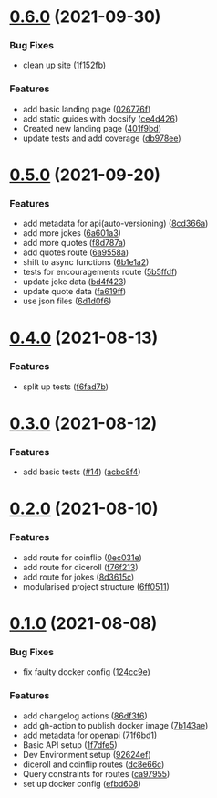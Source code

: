 # [0.6.0](https://github.com/Heptagram-Bot/api/compare/v0.5.0...v0.6.0) (2021-09-30)


### Bug Fixes

* clean up site ([1f152fb](https://github.com/Heptagram-Bot/api/commit/1f152fbf788acd6495f770a279474b2f9b5e31fe))


### Features

* add basic landing page ([026776f](https://github.com/Heptagram-Bot/api/commit/026776f1db56a5492a992ae6dbd191f01ffe33c4))
* add static guides with docsify ([ce4d426](https://github.com/Heptagram-Bot/api/commit/ce4d426977bb0d8dbafae7bea9ef4840b92e8d6c))
* Created new landing page ([401f9bd](https://github.com/Heptagram-Bot/api/commit/401f9bd399d9a41126359f86568fa8a27d4365d1))
* update tests and add coverage ([db978ee](https://github.com/Heptagram-Bot/api/commit/db978eeef4aa2a10e9c946b389108f2f9832940a))



# [0.5.0](https://github.com/Heptagram-Bot/api/compare/v0.4.0...v0.5.0) (2021-09-20)


### Features

* add metadata for api(auto-versioning) ([8cd366a](https://github.com/Heptagram-Bot/api/commit/8cd366aa342579d8086bc961bc5d7a43a8937642))
* add more jokes ([6a601a3](https://github.com/Heptagram-Bot/api/commit/6a601a3e6581a4bd931b38ccc77e5d284307d034))
* add more quotes ([f8d787a](https://github.com/Heptagram-Bot/api/commit/f8d787ad8c812ed3f8cc2834bbf10f038971aa9c))
* add quotes route ([6a9558a](https://github.com/Heptagram-Bot/api/commit/6a9558ac8921a505fbd3d69662b8559f24e9751b))
* shift to async functions ([6b1e1a2](https://github.com/Heptagram-Bot/api/commit/6b1e1a2b06b898059479a901ed42b3327d1f27a0))
* tests for encouragements route ([5b5ffdf](https://github.com/Heptagram-Bot/api/commit/5b5ffdf5be64b4f2200f21e0fc536614288f902a))
* update joke data ([bd4f423](https://github.com/Heptagram-Bot/api/commit/bd4f4236138d0be6b8f10390f237990d2bcf437b))
* update quote data ([fa619ff](https://github.com/Heptagram-Bot/api/commit/fa619ffe4809b899e13b261ea34806ebcdc703dd))
* use json files ([6d1d0f6](https://github.com/Heptagram-Bot/api/commit/6d1d0f63bd5a4c5393969ba9a7ecf07e0aeb346a))



# [0.4.0](https://github.com/Heptagram-Bot/api/compare/v0.3.0...v0.4.0) (2021-08-13)


### Features

* split up tests ([f6fad7b](https://github.com/Heptagram-Bot/api/commit/f6fad7b9e7d5336bc42b2ef624a56ab52781b795))



# [0.3.0](https://github.com/Heptagram-Bot/api/compare/v0.2.0...v0.3.0) (2021-08-12)


### Features

* add basic tests ([#14](https://github.com/Heptagram-Bot/api/issues/14)) ([acbc8f4](https://github.com/Heptagram-Bot/api/commit/acbc8f455827106b3ebc76091ce65668bdb169ff))



# [0.2.0](https://github.com/Heptagram-Bot/api/compare/v0.1.0...v0.2.0) (2021-08-10)


### Features

* add route for coinflip ([0ec031e](https://github.com/Heptagram-Bot/api/commit/0ec031ec5b92f9e8cc081af62e99ba8b9f114abf))
* add route for diceroll ([f76f213](https://github.com/Heptagram-Bot/api/commit/f76f213b23e46e34da47ccab4fb6f7500ba21c3a))
* add route for jokes ([8d3615c](https://github.com/Heptagram-Bot/api/commit/8d3615ca24532036d2c5c6b4e3b84cb235e7d2e7))
* modularised project structure ([6ff0511](https://github.com/Heptagram-Bot/api/commit/6ff0511775b45adeee9768a9c4cf934504a99873))



# [0.1.0](https://github.com/Heptagram-Bot/api/compare/92624ef2d16459fed1a71cc4195eb7e205ac3c58...v0.1.0) (2021-08-08)


### Bug Fixes

* fix faulty docker config ([124cc9e](https://github.com/Heptagram-Bot/api/commit/124cc9e830445c4948833b9bf6ddcfca895bdd94))


### Features

* add changelog actions ([86df3f6](https://github.com/Heptagram-Bot/api/commit/86df3f67b6ccc8b7851d8e50f88c8d3ccd8fc341))
* add gh-action to publish docker image ([7b143ae](https://github.com/Heptagram-Bot/api/commit/7b143ae26093fc7e09802513081a49f13fbfc52c))
* add metadata for openapi ([71f6bd1](https://github.com/Heptagram-Bot/api/commit/71f6bd1fc82160213e873c23eda9f1c1e3577c10))
* Basic API setup ([1f7dfe5](https://github.com/Heptagram-Bot/api/commit/1f7dfe5c3d761e2aad56bafa5fa39a0fedf35539))
* Dev Environment setup ([92624ef](https://github.com/Heptagram-Bot/api/commit/92624ef2d16459fed1a71cc4195eb7e205ac3c58))
* diceroll and coinflip routes ([dc8e66c](https://github.com/Heptagram-Bot/api/commit/dc8e66cda8c8c28a5f99c50520424d0822e0277a))
* Query constraints for routes ([ca97955](https://github.com/Heptagram-Bot/api/commit/ca979556027355e90c4f58d5bec4fe584c05069b))
* set up docker config ([efbd608](https://github.com/Heptagram-Bot/api/commit/efbd608d090e6ac7a65357d0a3ba4747a7afb1d5))
